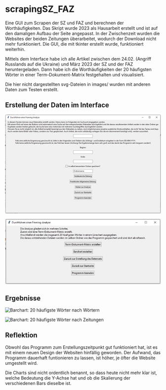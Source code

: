 # scrapingSZ_FAZ
Eine GUI zum Scrapen der SZ und FAZ und berechnen der Worthäufigkeiten. Das Skript wurde 2023 als Hausarbeit erstellt und ist auf den damaligen Aufbau der Seite angepasst. In der Zwischenzeit wurden die Websites der beiden Zeitungen überarbeitet, wodurch der Download nicht mehr funktioniert. Die GUI, die mit tkinter erstellt wurde, funktioniert weiterhin.

Mittels dem Interface habe ich alle Artikel zwischen dem 24.02. (Angriff Russlands auf die Ukraine) und März 2023 der SZ und der FAZ heruntergeladen. Dann habe ich die Worthäufigkeiten der 20 häufigsten Wörter in einer Term-Dokument-Matrix festgehalten und visualisiert.

Die hier nicht dargestellten svg-Dateien in images/ wurden mit anderen Daten zum Testen erstellt.

## Erstellung der Daten im Interface

![Datenerstellung im GUI](https://github.com/Wandvieh/scrapingSZ_FAZ/blob/main/images/GUI_Datenerstellung.jpg?raw=true)

![Datenanalyse im GUI](https://github.com/Wandvieh/scrapingSZ_FAZ/blob/main/images/GUI_Datenanalyse.jpg?raw=true)


## Ergebnisse

![Barchart: 20 häufigste Wörter nach Wörtern](https://github.com/user-attachments/assets/3fa20e69-c662-4a4c-9752-53d6326c4a51)

![Barchart: 20 häufigste Wörter nach Zeitungen](https://github.com/user-attachments/assets/90a51bfa-254d-4071-8e77-a6b0b5ec9346)


## Reflektion

Obwohl das Programm zum Erstellungszeitpunkt gut funktioniert hat, ist es mit einem neuen Design der Websiten hinfällig geworden. Der Aufwand, das Programm dauerhaft funtionieren zu lassen, ist höher, je öfter die Website umgestellt wird.

Die Charts sind nicht ordentlich benannt, so dass heute nicht mehr klar ist, welche Bedeutung die Y-Achse hat und ob die Skalierung der verschiedenen Bars dieselbe ist.

